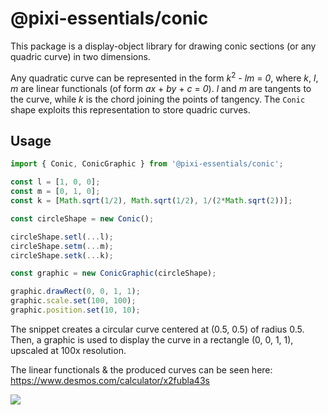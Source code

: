 # @pixi-essentials/conic

This package is a display-object library for drawing conic sections (or any quadric curve) in
two dimensions.

Any quadratic curve can be represented in the form _k_<sup>2</sup> - _lm_ = _0_, where _k_, _l_, _m_ are linear functionals (of form _ax_ + _by_ + _c_ = _0_). _l_
and _m_ are tangents to the curve, while _k_ is the chord joining the points of tangency. The `Conic` shape exploits this representation to store quadric curves.

## Usage

```ts
import { Conic, ConicGraphic } from '@pixi-essentials/conic';

const l = [1, 0, 0];
const m = [0, 1, 0];
const k = [Math.sqrt(1/2), Math.sqrt(1/2), 1/(2*Math.sqrt(2))];

const circleShape = new Conic();

circleShape.setl(...l);
circleShape.setm(...m);
circleShape.setk(...k);

const graphic = new ConicGraphic(circleShape);

graphic.drawRect(0, 0, 1, 1);
graphic.scale.set(100, 100);
graphic.position.set(10, 10);
```

The snippet creates a circular curve centered at (0.5, 0.5) of radius 0.5. Then, a graphic is used to display the curve in a rectangle (0, 0, 1, 1), upscaled
at 100x resolution.

The linear functionals & the produced curves can be seen here: https://www.desmos.com/calculator/x2fubla43s

<img src="https://i.ibb.co/8mQ9xTM/Screen-Shot-2020-07-14-at-2-30-36-PM.png"></img>

